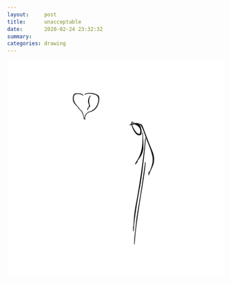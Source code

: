 ```yaml
---
layout:     post
title:      unacceptable
date:       2020-02-24 23:32:32
summary:    
categories: drawing
---
```

![unacceptable](/images/diary/unacceptable.png ".")
